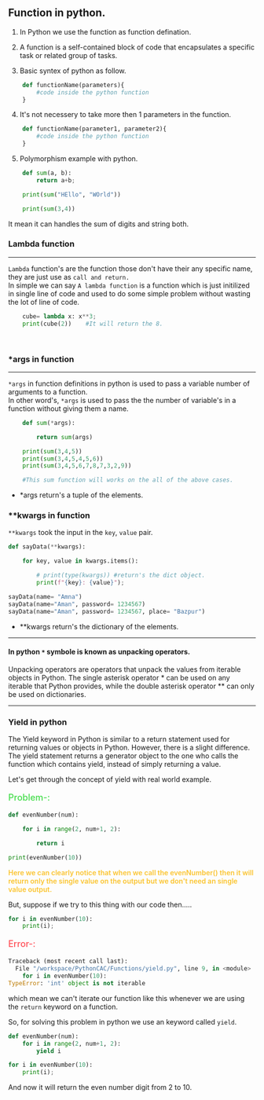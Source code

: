 ## Function in python.

1) In Python we use the function as function defination.

2) A function is a self-contained block of code that encapsulates a specific task or related group of tasks. 

3) Basic syntex of python as follow.

```python
    def functionName(parameters){
        #code inside the python function
    }
```

4) It's not necessery to take more then 1 parameters in the function.
```python
    def functionName(parameter1, parameter2){
        #code inside the python function
    }
```

5) Polymorphism example with python.

```python
    def sum(a, b):
        return a+b;

    print(sum("HEllo", "WOrld"))

    print(sum(3,4))   
```
It mean it can handles the sum of digits and string both.


### Lambda function
---

`Lambda` function's are the function those don't have their any specific name, they are just use as `call and return.`<br>
In simple we can say `A lambda function` is a function which is just initilized in single line of code and used to do some simple problem without wasting the lot of line of code.

```python
    cube= lambda x: x**3; 
    print(cube(2))    #It will return the 8.
```
<br>

### *args in function
---
`*args` in function definitions in python is used to pass a variable number of arguments to a function. <br>
In other word's, `*args` is used to pass the the number of variable's in a function without giving them a name.

```python 
    def sum(*args):

        return sum(args)

    print(sum(3,4,5))  
    print(sum(3,4,5,4,5,6))  
    print(sum(3,4,5,6,7,8,7,3,2,9))

    #This sum function will works on the all of the above cases.  
```
* *args return's a tuple of the elements.


### **kwargs in function

`**kwargs` took the input in the `key`, `value` pair.

```python
def sayData(**kwargs):

    for key, value in kwargs.items():

        # print(type(kwargs)) #return's the dict object.
        print(f"{key}: {value}");

sayData(name= "Amna")
sayData(name="Aman", password= 1234567)
sayData(name="Aman", password= 1234567, place= "Bazpur")

```

* **kwargs return's the dictionary of the elements.

---
#### In python `*` symbole is known as unpacking operators.

Unpacking operators are operators that unpack the values from iterable objects in Python. The single asterisk operator * can be used on any iterable that Python provides, while the double asterisk operator ** can only be used on dictionaries.


---
### Yield in python

The Yield keyword in Python is similar to a return statement used for returning values or objects in Python. However, there is a slight difference. The yield statement returns a generator object to the one who calls the function which contains yield, instead of simply returning a value. 

Let's get through the concept of yield with real world example.

<p style= "color: #46dd4d; font-weight: 500; font-size: 18px;">Problem-:</p>
 

```python
def evenNumber(num):

    for i in range(2, num+1, 2):

        return i

print(evenNumber(10))
```
<p style= "color: #fbc42f; font-weight: 600">Here we can clearly notice that when we call the evenNumber() then it will return only the single value on the output but we don't need an single value output.</p>

But, suppose if we try to this thing with our code then.....

```python
for i in evenNumber(10):
    print(i);
```
<p style= "color: #ff5259; font-weight: 500; font-size: 18px;">Error-:</p>

```python
Traceback (most recent call last):
  File "/workspace/PythonCAC/Functions/yield.py", line 9, in <module>
    for i in evenNumber(10):
TypeError: 'int' object is not iterable
```
which mean we can't iterate our function like this whenever we are using the `return` keyword on a function.

So, for solving this problem in python we use an keyword called `yield`.

```python
def evenNumber(num):
    for i in range(2, num+1, 2):
        yield i

for i in evenNumber(10):
    print(i);
```
And now it will return the even number digit from 2 to 10.